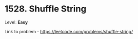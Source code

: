 # 1528. Shuffle String

Level: **Easy**

Link to problem - https://leetcode.com/problems/shuffle-string/
